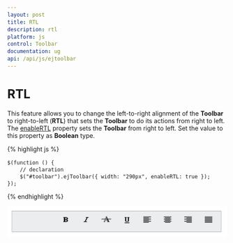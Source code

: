 ```yaml
---
layout: post
title: RTL
description: rtl
platform: js
control: Toolbar
documentation: ug
api: /api/js/ejtoolbar
---
```


# RTL

This feature allows you to change the left-to-right alignment of the **Toolbar** to right-to-left (**RTL**) that sets the **Toolbar** to do its actions from right to left. The [enableRTL](https://help.syncfusion.com/api/js/ejtoolbar#members:enablertl) property sets the **Toolbar** from right to left. Set the value to this property as **Boolean** type.

{% highlight js %}

    $(function () {
        // declaration
        $("#toolbar").ejToolbar({ width: "290px", enableRTL: true });
    });

{% endhighlight %}

![](/js/Toolbar/RTL_images/RTL_img1.png)
